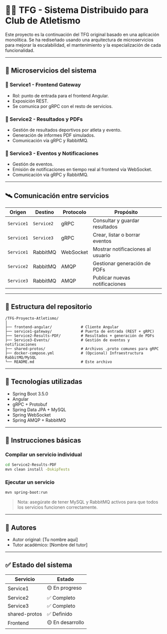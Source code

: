 # 🏃‍♂️ TFG - Sistema Distribuido para Club de Atletismo

Este proyecto es la continuación del TFG original basado en una aplicación monolítica. Se ha rediseñado usando una arquitectura de microservicios para mejorar la escalabilidad, el mantenimiento y la especialización de cada funcionalidad.

---

## 🧩 Microservicios del sistema

### 🔹 Service1 - Frontend Gateway
- Rol: punto de entrada para el frontend Angular.
- Exposición REST.
- Se comunica por gRPC con el resto de servicios.

### 🔹 Service2 - Resultados y PDFs
- Gestión de resultados deportivos por atleta y evento.
- Generación de informes PDF simulados.
- Comunicación vía gRPC y RabbitMQ.

### 🔹 Service3 - Eventos y Notificaciones
- Gestión de eventos.
- Emisión de notificaciones en tiempo real al frontend vía WebSocket.
- Comunicación vía gRPC y RabbitMQ.

---

## 🛰️ Comunicación entre servicios

| Origen     | Destino     | Protocolo      | Propósito                         |
|------------|-------------|----------------|-----------------------------------|
| `Service1` | `Service2`  | gRPC           | Consultar y guardar resultados    |
| `Service1` | `Service3`  | gRPC           | Crear, listar o borrar eventos    |
| `Service1` | RabbitMQ    | WebSocket      | Mostrar notificaciones al usuario |
| `Service2` | RabbitMQ    | AMQP           | Gestionar generación de PDFs      |
| `Service3` | RabbitMQ    | AMQP           | Publicar nuevas notificaciones    |

---

## 📁 Estructura del repositorio

```
/TFG-Proyecto-Atletismo/
│
├── frontend-angular/             # Cliente Angular
├── service1-gateway/             # Puerta de entrada (REST + gRPC)
├── Service2-Results-PDF/         # Resultados + generación de PDFs
├── Service3-Events/              # Gestión de eventos y notificaciones
├── shared-protos/                # Archivos .proto comunes para gRPC
├── docker-compose.yml            # (Opcional) Infraestructura RabbitMQ/MySQL
└── README.md                     # Este archivo
```

---

## 🧪 Tecnologías utilizadas

- Spring Boot 3.5.0
- Angular
- gRPC + Protobuf
- Spring Data JPA + MySQL
- Spring WebSocket
- Spring AMQP + RabbitMQ

---

## 🔧 Instrucciones básicas

### Compilar un servicio individual

```bash
cd Service2-Results-PDF
mvn clean install -DskipTests
```

### Ejecutar un servicio

```bash
mvn spring-boot:run
```

> Nota: asegúrate de tener MySQL y RabbitMQ activos para que todos los servicios funcionen correctamente.

---

## 👥 Autores

- Autor original: [Tu nombre aquí]
- Tutor académico: [Nombre del tutor]

---

## ✅ Estado del sistema

| Servicio     | Estado  |
|--------------|---------|
| Service1     | 🟡 En progreso |
| Service2     | ✅ Completo |
| Service3     | ✅ Completo |
| shared-protos| ✅ Definido |
| Frontend     | 🟡 En desarrollo |
